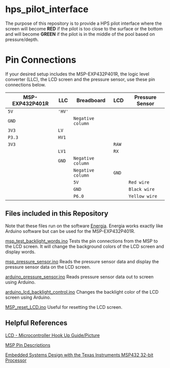 # hps_pilot_interface
The purpose of this repository is to provide a HPS pilot interface where the screen will become **RED** if the pilot is too close to the surface or the bottom and will become **GREEN** if the pilot is in the middle of the pool based on pressure/depth. 

# Pin Connections
If your desired setup includes the MSP-EXP432P401R, the logic level converter (LLC), the LCD screen and the pressure sensor, use these pin connections below.

|MSP-EXP432P401R |LLC  | Breadboard | LCD | Pressure Sensor |
|----------------|--------------|------------|-------------------| ---|
|`5V` |`'HV'`                      		
|`GND` | | `Negative column`
|`3V3` |`LV`
|`P3.3`	|`HV1`	
|`3V3`	|||`RAW`	
||`LV1`||`RX` 						
||`GND`|`Negative column`
|||	`Negative column`|`GND`		
|||`5V`||`Red wire`			
|||`GND`||`Black wire`
|||`P6.0`||`Yellow wire`



## Files included in this Repository
Note that these files run on the software [Energia](https://energia.nu/). Energia works exactly like Arduino software but can be used for the MSP-EXP432P401R.

[msp_test_backlight_words.ino](https://github.com/Syennagraham/hps_pilot_interface/commit/86cd7066902e8e80faa30a492e6f9e214f2fb6d8 "Create msp_test_backlight_words.ino")
Tests the pin connections from the MSP to the LCD screen. It will change the background colors of the LCD screen and display words. 

[msp_pressure_sensor.ino](https://github.com/Syennagraham/hps_pilot_interface/blob/main/msp_pressure_sensor.ino)
Reads the pressure sensor data and display the pressure sensor data on the LCD screen.

[arduino_pressure_sensor.ino](https://github.com/Syennagraham/hps_pilot_interface/blob/main/arduino_pressure_sensor.ino)
Reads pressure sensor data out to screen using Arduino.

[arduino_lcd_backlight_control.ino](https://github.com/Syennagraham/hps_pilot_interface/blob/main/arduino_lcd_backlight_control.ino)
Changes the backlight color of the LCD screen using Arduino.

[MSP_reset_LCD.ino](https://github.com/Syennagraham/hps_pilot_interface/blob/main/MSP_reset_LCD.ino)
Useful for resetting the LCD screen.

## Helpful References
[LCD - Microcontroller Hook Up Guide/Picture](https://cdn.sparkfun.com/assets/learn_tutorials/7/8/9/logiclevelhighlight2.jpg)

[MSP Pin Descriptions](https://energia.nu/pinmaps/img/MSP-EXP432P401R.jpg)

[Embedded Systems Design with the Texas Instruments MSP432 32-bit Processor](https://www.google.com/books/edition/Embedded_Systems_Design_with_the_Texas_I/EVxtDQAAQBAJ?hl=en&gbpv=0)
